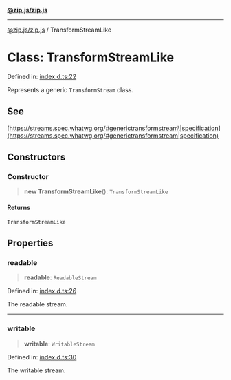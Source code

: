 [**@zip.js/zip.js**](../README.md)

***

[@zip.js/zip.js](../globals.md) / TransformStreamLike

# Class: TransformStreamLike

Defined in: [index.d.ts:22](https://github.com/gildas-lormeau/zip.js/blob/251b484ba01a922c47b1394efacb8926682f5796/index.d.ts#L22)

Represents a generic `TransformStream` class.

## See

[https://streams.spec.whatwg.org/#generictransformstream\|specification](https://streams.spec.whatwg.org/#generictransformstream|specification)

## Constructors

### Constructor

> **new TransformStreamLike**(): `TransformStreamLike`

#### Returns

`TransformStreamLike`

## Properties

### readable

> **readable**: `ReadableStream`

Defined in: [index.d.ts:26](https://github.com/gildas-lormeau/zip.js/blob/251b484ba01a922c47b1394efacb8926682f5796/index.d.ts#L26)

The readable stream.

***

### writable

> **writable**: `WritableStream`

Defined in: [index.d.ts:30](https://github.com/gildas-lormeau/zip.js/blob/251b484ba01a922c47b1394efacb8926682f5796/index.d.ts#L30)

The writable stream.
